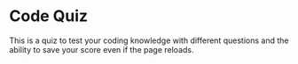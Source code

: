 # Code Quiz

This is a quiz to test your coding knowledge with different questions and the ability to save your score even if the page reloads.


